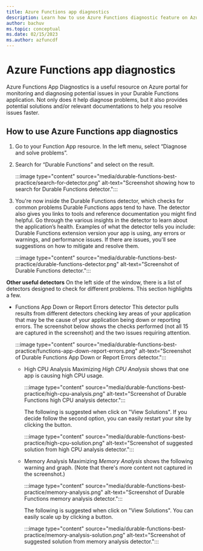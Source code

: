 ```yaml
---
title: Azure Functions app diagnostics 
description: Learn how to use Azure Functions diagnostic feature on Azure portal to diagnose problems with Durable Functions.
author: bachuv
ms.topic: conceptual
ms.date: 02/15/2023
ms.author: azfuncdf
---
```


# Azure Functions app diagnostics 

Azure Functions App Diagnostics is a useful resource on Azure portal for monitoring and diagnosing potential issues in your Durable Functions application. Not only does it help diagnose problems, but it also provides potential solutions and/or relevant documentations to help you resolve issues faster. 

## How to use Azure Functions app diagnostics
 
1.	Go to your Function App resource. In the left menu, select “Diagnose and solve problems”. 

2.	Search for “Durable Functions” and select on the result.

    :::image type="content" source="media/durable-functions-best-practice/search-for-detector.png" alt-text="Screenshot showing how to search for Durable Functions detector.":::

3.	You're now inside the Durable Functions detector, which checks for common problems Durable Functions apps tend to have. The detector also gives you links to tools and reference documentation you might find helpful. Go through the various insights in the detector to learn about the application’s health. Examples of what the detector tells you include: Durable Functions extension version your app is using, any errors or warnings, and performance issues. If there are issues, you'll see suggestions on how to mitigate and resolve them.

    :::image type="content" source="media/durable-functions-best-practice/durable-functions-detector.png" alt-text="Screenshot of Durable Functions detector.":::
 
 
**Other useful detectors**
On the left side of the window, there is a list of detectors designed to check for different problems. This section highlights a few. 

- Functions App Down or Report Errors detector
    This detector pulls results from different detectors checking key areas of your application that may be the cause of your application being down or reporting errors. The screenshot below shows the checks performed (not all 15 are captured in the screenshot) and the two issues requiring attention. 

    :::image type="content" source="media/durable-functions-best-practice/functions-app-down-report-errors.png" alt-text="Screenshot of Durable Functions App Down or Report Errors detector.":::

    - High CPU Analysis
        Maximizing *High CPU Analysis* shows that one app is causing high CPU usage. 
    
        :::image type="content" source="media/durable-functions-best-practice/high-cpu-analysis.png" alt-text="Screenshot of Durable Functions high CPU analysis detector.":::

        The following is suggested when click on "View Solutions". If you decide follow the second option, you can easily restart your site by clicking the button. 

        :::image type="content" source="media/durable-functions-best-practice/high-cpu-solution.png" alt-text="Screenshot of suggested solution from high CPU analysis detector.":::

    - Memory Analysis
        Maximizing *Memory Analysis* shows the following warning and graph. (Note that there's more content not captured in the screenshot.)

        :::image type="content" source="media/durable-functions-best-practice/memory-analysis.png" alt-text="Screenshot of Durable Functions memory analysis detector.":::
 
        The following is suggested when click on "View Solutions". You can easily scale up by clicking a button. 

        :::image type="content" source="media/durable-functions-best-practice/memory-analysis-solution.png" alt-text="Screenshot of suggested solution from memory analysis detector.":::

